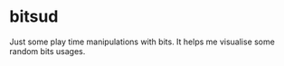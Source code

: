 # bitsud
Just some play time manipulations with bits. It helps me visualise
some random bits usages.